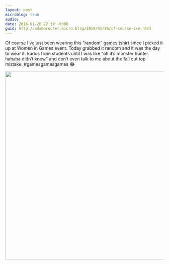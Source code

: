```yaml
---
layout: post
microblog: true
audio: 
date: 2018-01-26 22:19 -0000
guid: http://adamprocter.micro.blog/2018/01/26/of-course-ive.html
---
```

Of course I’ve just been wearing this “random” games tshirt since I picked it up at Women in Games event. Today grabbed it random and it was the day to wear it. kudos from students until I was like “oh it’s monster hunter hahaha didn’t know” and don’t even talk to me about the fall out top mistake. #gamesgamesgames 😂

<img src="http://discursive.adamprocter.co.uk/uploads/2018/2b288d68e0.jpg" width="600" height="600" />

